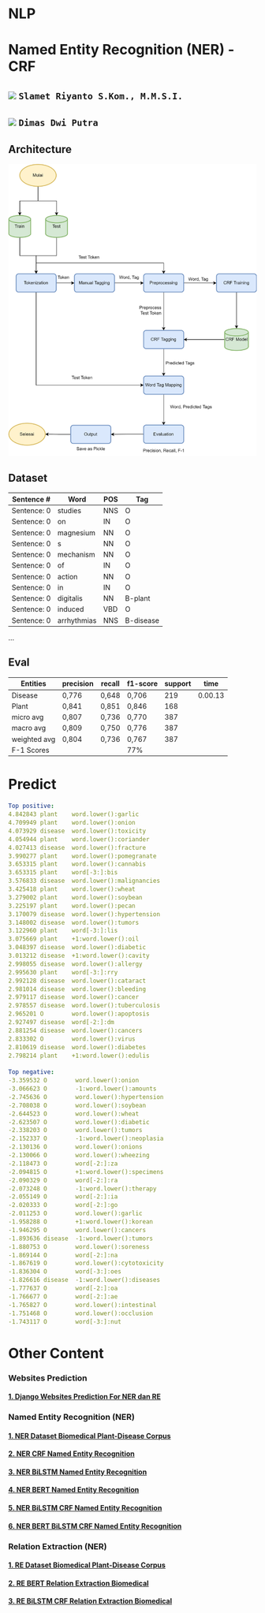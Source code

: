 # NLP
# Named Entity Recognition (NER) - CRF

## <img src="https://img.icons8.com/external-smashingstocks-flat-smashing-stocks/64/000000/external-manager-hotel-smashingstocks-flat-smashing-stocks-2.png"/> **`Slamet Riyanto S.Kom., M.M.S.I.`**

## <img src="https://img.icons8.com/external-fauzidea-flat-fauzidea/64/undefined/external-man-avatar-avatar-fauzidea-flat-fauzidea.png"/> **`Dimas Dwi Putra`**

## Architecture
<center><img src="NER-CRF%20Architecture.png" width="600"></center>

## Dataset
| Sentence #  | Word        | POS | Tag       |
| ----------- | ----------- | --- | --------- |
| Sentence: 0 | studies     | NNS | O         |
| Sentence: 0 | on          | IN  | O         |
| Sentence: 0 | magnesium   | NN  | O         |
| Sentence: 0 | s           | NN  | O         |
| Sentence: 0 | mechanism   | NN  | O         |
| Sentence: 0 | of          | IN  | O         |
| Sentence: 0 | action      | NN  | O         |
| Sentence: 0 | in          | IN  | O         |
| Sentence: 0 | digitalis   | NN  | B-plant   |
| Sentence: 0 | induced     | VBD | O         |
| Sentence: 0 | arrhythmias | NNS | B-disease |
...

## Eval
| Entities     | precision | recall | f1-score | support | time    |
| ------------ | --------- | ------ | -------- | ------- | ------- |
| Disease      | 0,776     | 0,648  | 0,706    | 219     | 0.00.13 |
| Plant        | 0,841     | 0,851  | 0,846    | 168     |         |
| micro avg    | 0,807     | 0,736  | 0,770    | 387     |         |
| macro avg    | 0,809     | 0,750  | 0,776    | 387     |         |
| weighted avg | 0,804     | 0,736  | 0,767    | 387     |         |
| F-1 Scores   |           |        | 77%      |         |         |


# Predict
```yaml
Top positive:
4.842843 plant    word.lower():garlic
4.709949 plant    word.lower():onion
4.073929 disease  word.lower():toxicity
4.054944 plant    word.lower():coriander
4.027413 disease  word.lower():fracture
3.990277 plant    word.lower():pomegranate
3.653315 plant    word.lower():cannabis
3.653315 plant    word[-3:]:bis
3.576833 disease  word.lower():malignancies
3.425418 plant    word.lower():wheat
3.279002 plant    word.lower():soybean
3.225197 plant    word.lower():pecan
3.170079 disease  word.lower():hypertension
3.148002 disease  word.lower():tumors
3.122960 plant    word[-3:]:lis
3.075669 plant    +1:word.lower():oil
3.048397 disease  word.lower():diabetic
3.013212 disease  +1:word.lower():cavity
2.998055 disease  word.lower():allergy
2.995630 plant    word[-3:]:rry
2.992128 disease  word.lower():cataract
2.981014 disease  word.lower():bleeding
2.979117 disease  word.lower():cancer
2.978557 disease  word.lower():tuberculosis
2.965201 O        word.lower():apoptosis
2.927497 disease  word[-2:]:dm
2.881254 disease  word.lower():cancers
2.833302 O        word.lower():virus
2.810619 disease  word.lower():diabetes
2.798214 plant    +1:word.lower():edulis

Top negative:
-3.359532 O        word.lower():onion
-3.066623 O        -1:word.lower():amounts
-2.745636 O        word.lower():hypertension
-2.708038 O        word.lower():soybean
-2.644523 O        word.lower():wheat
-2.623507 O        word.lower():diabetic
-2.338203 O        word.lower():tumors
-2.152337 O        -1:word.lower():neoplasia
-2.130136 O        word.lower():onions
-2.130066 O        word.lower():wheezing
-2.118473 O        word[-2:]:za
-2.094815 O        +1:word.lower():specimens
-2.090329 O        word[-2:]:ra
-2.073248 O        -1:word.lower():therapy
-2.055149 O        word[-2:]:ia
-2.020333 O        word[-2:]:go
-2.011253 O        word.lower():garlic
-1.958288 O        +1:word.lower():korean
-1.946295 O        word.lower():cancers
-1.893636 disease  -1:word.lower():tumors
-1.880753 O        word.lower():soreness
-1.869144 O        word[-2:]:na
-1.867619 O        word.lower():cytotoxicity
-1.836304 O        word[-3:]:oes
-1.826616 disease  -1:word.lower():diseases
-1.777637 O        word[-2:]:oa
-1.766677 O        word[-2:]:ae
-1.765827 O        word.lower():intestinal
-1.751468 O        word.lower():occlusion
-1.743117 O        word[-3:]:nut
```

# **Other Content**

### **Websites Prediction**
#### [1. Django Websites Prediction For NER dan RE](https://github.com/Dimas263/Django-Websites_NER_RE)


### **Named Entity Recognition (NER)**
#### [1. NER Dataset Biomedical Plant-Disease Corpus](https://github.com/Dimas263/NLP_NER_Dataset_Biomedical_Plant-Disease_Corpus)
#### [2. NER CRF Named Entity Recognition](https://github.com/Dimas263/NLP_NER_CRF_Named_Entity_Recognition)
#### [3. NER BiLSTM Named Entity Recognition](https://github.com/Dimas263/NLP_NER_BILSTM_Named_Entity_Recognition)
#### [4. NER BERT Named Entity Recognition](https://github.com/Dimas263/NLP_NER_BERT_Named_Entity_Recognition)
#### [5. NER BiLSTM CRF Named Entity Recognition](https://github.com/Dimas263/NLP_NER_BILSTM_CRF_Named_Entity_Recognition)
#### [6. NER BERT BiLSTM CRF Named Entity Recognition](https://github.com/Dimas263/NLP_NER_BERT_BILSTM_CRF_Named_Entity_Recognition)


### **Relation Extraction (NER)**
#### [1. RE Dataset Biomedical Plant-Disease Corpus](https://github.com/Dimas263/NLP_RE_Dataset_Biomedical_Plant-Disease_Corpus)
#### [2. RE BERT Relation Extraction Biomedical](https://github.com/Dimas263/NLP_RE_BERT_Relation_Extraction_Biomedical)
#### [3. RE BiLSTM CRF Relation Extraction Biomedical](https://github.com/Dimas263/NLP_RE_BILSTM_CRF_Relation_Extraction_Biomedical)

